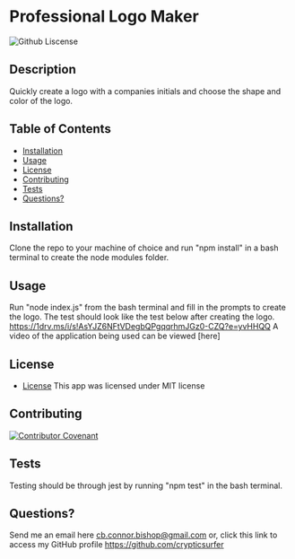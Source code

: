 # Professional Logo Maker
  ![Github Liscense](https://img.shields.io/badge/license-MIT-green.svg)
  ## Description
Quickly create a logo with a companies initials and choose the shape and color of the logo.
  ## Table of Contents
  - [Installation](#installation)
  - [Usage](#usage)
  - [License](#license)
  - [Contributing](#contributing)
  - [Tests](#tests)
  - [Questions?](#questions)
  ## Installation
Clone the repo to your machine of choice and run "npm install" in a bash terminal to create the node modules folder.
  ## Usage
Run "node index.js" from the bash terminal and fill in the prompts to create the logo. The test should look like the test below after creating the logo.
https://1drv.ms/i/s!AsYJZ6NFtVDegbQPgqqrhmJGz0-CZQ?e=yvHHQQ
A video of the application being used can be viewed [here]
  ## License
  * [License](https://opensource.org/license/mit/)
  This app was licensed under MIT license
  ## Contributing
  
  [![Contributor Covenant](https://img.shields.io/badge/Contributor%20Covenant-2.1-4baaaa.svg)](./assets/code_of_conduct.md)
  ## Tests
Testing should be through jest by running "npm test" in the bash terminal.
  ## Questions?
  Send me an email here cb.connor.bishop@gmail.com or, click this link to access my GitHub profile https://github.com/crypticsurfer
